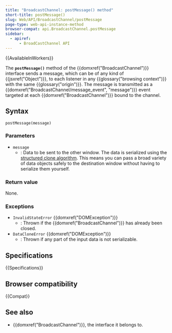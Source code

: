 ```yaml
---
title: "BroadcastChannel: postMessage() method"
short-title: postMessage()
slug: Web/API/BroadcastChannel/postMessage
page-type: web-api-instance-method
browser-compat: api.BroadcastChannel.postMessage
sidebar:
  - apiref:
      - BroadCastChannel API
---
```


{{AvailableInWorkers}}

The **`postMessage()`** method of the {{domxref("BroadcastChannel")}} interface sends a message,
which can be of any kind of {{jsxref("Object")}},
to each listener in any {{glossary("browsing context")}} with the same {{glossary("origin")}}.
The message is transmitted as a {{domxref("BroadcastChannel/message_event", "message")}} event
targeted at each {{domxref("BroadcastChannel")}} bound to the channel.

## Syntax

```js-nolint
postMessage(message)
```

### Parameters

- `message`
  - : Data to be sent to the other window. The data is serialized using the [structured clone algorithm](/en-US/docs/Web/API/Web_Workers_API/Structured_clone_algorithm).
    This means you can pass a broad variety of data objects safely to the destination window without having to serialize them yourself.

### Return value

None.

### Exceptions

- `InvalidStateError` {{domxref("DOMException")}}
  - : Thrown if the {{domxref("BroadcastChannel")}} has already been closed.
- `DataCloneError` {{domxref("DOMException")}}
  - : Thrown if any part of the input data is not serializable.

## Specifications

{{Specifications}}

## Browser compatibility

{{Compat}}

## See also

- {{domxref("BroadcastChannel")}}, the interface it belongs to.
